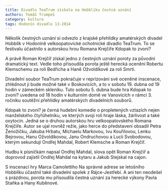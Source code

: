 ```yaml
---
title: Divadlo TeaTrum získalo na Hobblíku čestná uznání
authors: Tomáš Trumpeš
category: kultura
tags: Hodonín divadlo 13-2014
---
```


Několik čestných uznání si odvezlo z krajské přehlídky amatérských divadel Hobblík v Hodoníně velkoopatovické ochotnické divadlo TeaTrum. To se festivalu účastnilo s autorskou hrou Romana Krejčíře Kdopak to zvoní?

A právě Roman Krejčíř získal jedno z čestných uznání poroty za původní dramatický text. Vedle toho přisoudila porota ještě herecká ocenění Robertu Klemschemu za roli Bedřicha a Haně Ožvoldíkové za roli Smrti.

Divadelní soubor TeaTrum pokračuje v reprízování své oceněné inscenace, zhlédnout ji bude možné také v Boskovicích, a to v sobotu 19. dubna od 19 hodin v zámeckém skleníku. Tuto sobotu 5. dubna bude hra Kdopak to zvoní? uvedena od 18 hodin v kulturním domě ve Vanovicích v rámci 3. ročníku soutěžní přehlídky amatérských divadelních souborů.

Kdopak to zvoní? je černá hudební komedie o propletených vztazích nejen manželského čtyřúhelníku, ve kterých svoji roli hraje láska, žárlivost a také oxytocin. Jedná se o druhou autorskou hru velkoopatovského Romana Krejčíře. Autor se ujal rovněž režie, jako herce do představení obsadil Petra Ženožičku, Jakuba Hrbatu, Michaelu Markovou, Ivu Kouřilovou, Lenku Bejrovou, Hanu Ožvoldíkovou, Janu Ondruchovou a Lucii Svobodovou, kterým sekundují Ondřej Mahdal, Robert Klemsche a Roman Krejčíř.

Hudbu k písničkám napsal Ondřej Mahdal, slova opět Roman Krejčíř a doprovod zajistil Ondřej Mahdal na kytaru a Jakub Stejskal na cajon.

S inscenací hry Marca Camolettiho Na správné adrese se letošního Hobblíku účastnil také divadelní spolek z Rájce-Jestřebí. A ani ten neodešel s prázdnou, porota mu přisoudila čestná uznání za herecké výkony Pavla Staňka a Hany Kuběnové.